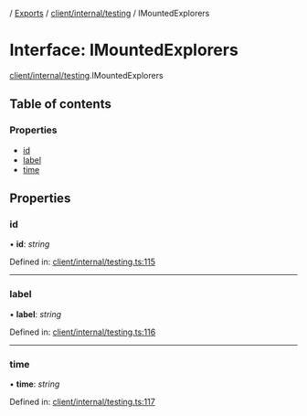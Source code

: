[](../README.md) / [Exports](../modules.md) / [client/internal/testing](../modules/client_internal_testing.md) / IMountedExplorers

# Interface: IMountedExplorers

[client/internal/testing](../modules/client_internal_testing.md).IMountedExplorers

## Table of contents

### Properties

- [id](client_internal_testing.imountedexplorers.md#id)
- [label](client_internal_testing.imountedexplorers.md#label)
- [time](client_internal_testing.imountedexplorers.md#time)

## Properties

### id

• **id**: *string*

Defined in: [client/internal/testing.ts:115](https://github.com/onzag/itemize/blob/28218320/client/internal/testing.ts#L115)

___

### label

• **label**: *string*

Defined in: [client/internal/testing.ts:116](https://github.com/onzag/itemize/blob/28218320/client/internal/testing.ts#L116)

___

### time

• **time**: *string*

Defined in: [client/internal/testing.ts:117](https://github.com/onzag/itemize/blob/28218320/client/internal/testing.ts#L117)

